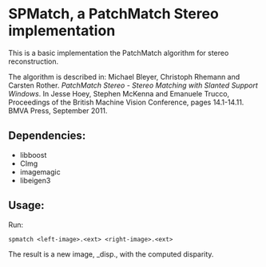 # SPMatch, a PatchMatch Stereo implementation

This is a basic implementation the PatchMatch algorithm for stereo reconstruction.

The algorithm is described in:
Michael Bleyer, Christoph Rhemann and Carsten Rother. *PatchMatch Stereo -
Stereo Matching with Slanted Support Windows*. In Jesse Hoey, Stephen McKenna
and Emanuele Trucco, Proceedings of the British Machine Vision Conference,
pages 14.1-14.11. BMVA Press, September 2011.

## Dependencies:
* libboost
* CImg
* imagemagic
* libeigen3

## Usage:
Run:

	spmatch <left-image>.<ext> <right-image>.<ext>

The result is a new image, <left-image>\_disp.<ext>, with the computed
disparity.
